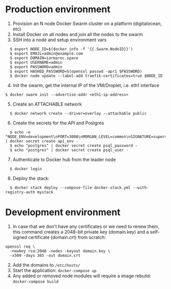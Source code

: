 # Production environment

1. Provision an N node Docker Swarm cluster on a platform (digitalocean, etc)
2. Install Docker on all nodes and join all the nodes to the swarm
3. SSH into a node and setup environment vars
```
  $ export NODE_ID=$(docker info -f '{{.Swarm.NodeID}}')
  $ export EMAIL=admin@example.com
  $ export DOMAIN=iarmaroc.space
  $ export USERNAME=admin
  $ export PASSWORD=admin
  $ export HASHED_PASSWORD=$(openssl passwd -apr1 $PASSWORD)
  $ docker node update --label-add traefik-certificates=true $NODE_ID
```
4. Init the swarm, get the internal IP of the VM/Droplet, i.e. eth1 interface
```
$ docker swarm init --advertise-addr <eth1-ip-address>
```
5. Create an ATTACHABLE network
```
  $ docker network create --driver=overlay --attachable public
```
6. Create the secrets for the API and Postgres
```
  $ echo -e "NODE_ENV=development\nPORT=3000\nMORGAN_LEVEL=common\nSIGNATURE=supersecret" | docker secret create api_env -
  $ echo "postgres" | docker secret create psql_password -
  $ echo "postgres" | docker secret create psql_user -
```
7. Authenticate to Docker hub from the leader node
```
  $ docker login
```
8. Deploy the stack:
```
  $ docker stack deploy --compose-file docker-stack.yml --with-registry-auth mystack
```

# Development environment

1. In case that we don't have any certificates or we need to renew them, this command creates a 2048-bit private key (domain.key) and a self-signed certificate (domain.crt) from scratch:
```
openssl req \
  -newkey rsa:2048 -nodes -keyout domain.key \
  -x509 -days 365 -out domain.crt
```
2. Add the domains to `/etc/hosts/`
3. Start the application: `docker-compose up`
4. Any added or removed node modules will require a image rebuild: `docker-compose build`
